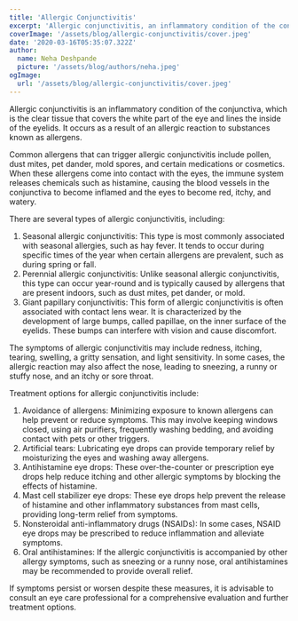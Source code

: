 ```yaml
---
title: 'Allergic Conjunctivitis'
excerpt: 'Allergic conjunctivitis, an inflammatory condition of the conjunctiva, is triggered by allergens like pollen, dust mites, and pet dander. Histamine release leads to red, itchy, and watery eyes. It can be seasonal (hay fever), perennial (indoor allergens), or giant papillary conjunctivitis associated with contact lens wear. Treatment includes allergen avoidance, lubricating eye drops, antihistamine and mast cell stabilizer eye drops, NSAID eye drops, and oral antihistamines if needed. Persistent or worsening symptoms warrant consultation with an eye care professional.'
coverImage: '/assets/blog/allergic-conjunctivitis/cover.jpeg'
date: '2020-03-16T05:35:07.322Z'
author:
  name: Neha Deshpande
  picture: '/assets/blog/authors/neha.jpeg'
ogImage:
  url: '/assets/blog/allergic-conjunctivitis/cover.jpeg'
---
```

Allergic conjunctivitis is an inflammatory condition of the conjunctiva, which is the clear tissue that covers the white part of the eye and lines the inside of the eyelids. It occurs as a result of an allergic reaction to substances known as allergens.

Common allergens that can trigger allergic conjunctivitis include pollen, dust mites, pet dander, mold spores, and certain medications or cosmetics. When these allergens come into contact with the eyes, the immune system releases chemicals such as histamine, causing the blood vessels in the conjunctiva to become inflamed and the eyes to become red, itchy, and watery.

There are several types of allergic conjunctivitis, including:

1. Seasonal allergic conjunctivitis: This type is most commonly associated with seasonal allergies, such as hay fever. It tends to occur during specific times of the year when certain allergens are prevalent, such as during spring or fall.
2. Perennial allergic conjunctivitis: Unlike seasonal allergic conjunctivitis, this type can occur year-round and is typically caused by allergens that are present indoors, such as dust mites, pet dander, or mold.
3. Giant papillary conjunctivitis: This form of allergic conjunctivitis is often associated with contact lens wear. It is characterized by the development of large bumps, called papillae, on the inner surface of the eyelids. These bumps can interfere with vision and cause discomfort.

The symptoms of allergic conjunctivitis may include redness, itching, tearing, swelling, a gritty sensation, and light sensitivity. In some cases, the allergic reaction may also affect the nose, leading to sneezing, a runny or stuffy nose, and an itchy or sore throat.

Treatment options for allergic conjunctivitis include:

1. Avoidance of allergens: Minimizing exposure to known allergens can help prevent or reduce symptoms. This may involve keeping windows closed, using air purifiers, frequently washing bedding, and avoiding contact with pets or other triggers.
2. Artificial tears: Lubricating eye drops can provide temporary relief by moisturizing the eyes and washing away allergens.
3. Antihistamine eye drops: These over-the-counter or prescription eye drops help reduce itching and other allergic symptoms by blocking the effects of histamine.
4. Mast cell stabilizer eye drops: These eye drops help prevent the release of histamine and other inflammatory substances from mast cells, providing long-term relief from symptoms.
5. Nonsteroidal anti-inflammatory drugs (NSAIDs): In some cases, NSAID eye drops may be prescribed to reduce inflammation and alleviate symptoms.
6. Oral antihistamines: If the allergic conjunctivitis is accompanied by other allergy symptoms, such as sneezing or a runny nose, oral antihistamines may be recommended to provide overall relief.

If symptoms persist or worsen despite these measures, it is advisable to consult an eye care professional for a comprehensive evaluation and further treatment options.
